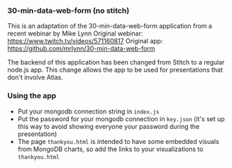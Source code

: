 ### 30-min-data-web-form (no stitch)
This is an adaptation of the 30-min-data-web-form application from a recent webinar by Mike Lynn
Original webinar: https://www.twitch.tv/videos/571160817
Original app: https://github.com/mrlynn/30-min-data-web-form

The backend of this application has been changed from Stitch to a regular node.js app. This change allows the app to be used for presentations that don't involve Atlas.

### Using the app
- Put your mongodb connection string in <code>index.js</code>
- Put the password for your mongodb connection in <code>key.json</code> (it's set up this way to avoid showing everyone your password during the presentation)
- The page <code>thankyou.html</code> is intended to have some embedded visuals from MongoDB charts, so add the links to your visualizations to <code>thankyou.html</code>